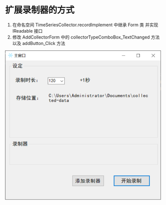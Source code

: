 ﻿# 扩展录制器的方式
1. 在命名空间 TimeSeriesCollector.recordImplement 中继承 Form 类 并实现 IReadable 接口
2. 修改 AddCollectorForm 中的 collectorTypeComboBox_TextChanged 方法 以及 addButton_Click 方法







![main](./main.png)
